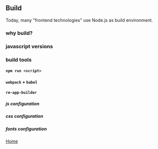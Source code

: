 ## Build

Today, many "frontend technologies" use Node.js as build environment.

### why build?
### javascript versions
### build tools
#### `npm run <script>`
#### `webpack` + `babel`
#### `re-app-builder`
##### js configuration
##### css configuration
##### fonts configuration

[Home](README.md)
